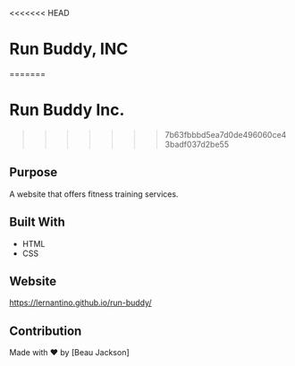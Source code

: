 <<<<<<< HEAD
# Run Buddy, INC
=======
# Run Buddy Inc.
>>>>>>> 7b63fbbbd5ea7d0de496060ce43badf037d2be55
 ## Purpose
A website that offers fitness training services.

## Built With
* HTML
* CSS

## Website
https://lernantino.github.io/run-buddy/

## Contribution
Made with ❤️ by [Beau Jackson]
